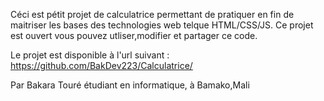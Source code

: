 Céci est pétit projet de calculatrice permettant de pratiquer en fin de  maitriser les bases des technologies web telque HTML/CSS/JS.
Ce projet est ouvert vous pouvez utliser,modifier et partager ce code.

Le projet est disponible  à l'url suivant : https://github.com/BakDev223/Calculatrice/


Par Bakara Touré étudiant en informatique, à Bamako,Mali
